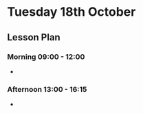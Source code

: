 # Tuesday 18th October

## Lesson Plan

### Morning 09:00 - 12:00

+ 

### Afternoon 13:00 - 16:15

+ 
